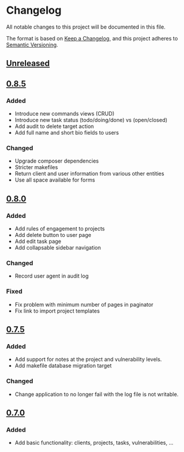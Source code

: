 # Changelog
All notable changes to this project will be documented in this file.

The format is based on [Keep a Changelog](https://keepachangelog.com/en/1.0.0/),
and this project adheres to [Semantic Versioning](https://semver.org/spec/v2.0.0.html).

## [Unreleased]

## [0.8.5]

### Added
- Introduce new commands views (CRUD)
- Introduce new task status (todo/doing/done) vs (open/closed)
- Add audit to delete target action
- Add full name and short bio fields to users

### Changed
- Upgrade composer dependencies 
- Stricter makefiles
- Return client and user information from various other entities
- Use all space available for forms

## [0.8.0]

### Added
- Add rules of engagement to projects
- Add delete button to user page
- Add edit task page
- Add collapsable sidebar navigation

### Changed
- Record user agent in audit log

### Fixed
- Fix problem with minimum number of pages in paginator
- Fix link to import project templates

## [0.7.5]

### Added
- Add support for notes at the project and vulnerability levels.
- Add makefile database migration target

### Changed
- Change application to no longer fail with the log file is not writable.

## [0.7.0]

### Added
- Add basic functionality: clients, projects, tasks, vulnerabilities, ... 

[Unreleased]: https://github.com/Reconmap/api-backend/compare/0.8.5...master 
[0.8.5]: https://github.com/Reconmap/api-backend/compare/0.8.0...0.8.55555
[0.8.0]: https://github.com/Reconmap/api-backend/compare/0.7.5...0.8.0
[0.7.5]: https://github.com/Reconmap/api-backend/compare/0.7.0...0.7.5
[0.7.0]: https://github.com/reconmap/application/compare/0.0.1..0.7.0

